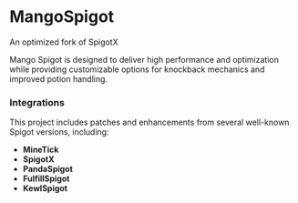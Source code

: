 
# MangoSpigot  
An optimized fork of SpigotX

Mango Spigot is designed to deliver high performance and optimization while providing customizable options for knockback mechanics and improved potion handling.

### Integrations  
This project includes patches and enhancements from several well-known Spigot versions, including:  
- **MineTick**  
- **SpigotX**  
- **PandaSpigot**
- **FulfillSpigot**
- **KewlSpigot**
